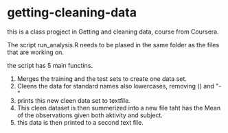 getting-cleaning-data
====================
this is a class progject in Getting and cleaning data, course from Coursera.

The script run_analysis.R needs to be plased in the same folder as the files that are working on.

the script has 5 main functins.
1. Merges the training and the test sets to create one data set.
2. Cleens the data for standard names
  also lowercases, removing () and "-"
3. prints this new cleen data set to textfile. 
4. This cleen dataset is then summerized into a new file taht has the Mean of the observations given both aktivity and subject.
5. this data is then printed to a second text file.


